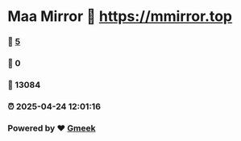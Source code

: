 # Maa Mirror :link: https://mmirror.top 
### :page_facing_up: [5](https://mmirror.top/tag.html) 
### :speech_balloon: 0 
### :hibiscus: 13084 
### :alarm_clock: 2025-04-24 12:01:16 
### Powered by :heart: [Gmeek](https://github.com/Meekdai/Gmeek)
